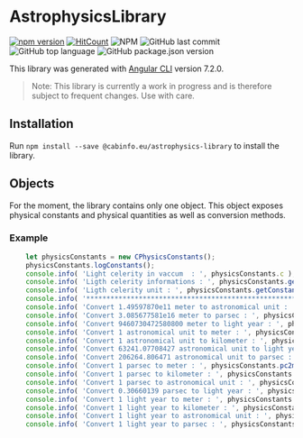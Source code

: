 # AstrophysicsLibrary

[![npm version](https://badge.fury.io/js/%40cabinfo.eu%2Fastrophysics-library.svg)](https://badge.fury.io/js/%40cabinfo.eu%2Fastrophysics-library)
[![HitCount](http://hits.dwyl.io/adeseine/@cabinfoeu/astrophysics-library.svg)](http://hits.dwyl.io/adeseine/@cabinfoeu/astrophysics-library)
![NPM](https://img.shields.io/npm/l/@cabinfo.eu/astrophysics-library.svg)
![GitHub last commit](https://img.shields.io/github/last-commit/alaindeseine/astrophysics-library.svg)
![GitHub top language](https://img.shields.io/github/languages/top/alaindeseine/astrophysics-library.svg)
![GitHub package.json version](https://img.shields.io/github/package-json/v/alaindeseine/astrophysics-library.svg)


This library was generated with [Angular CLI](https://github.com/angular/angular-cli) version 7.2.0.

> Note: This library is currently a work in progress and is therefore subject to frequent changes. Use with care. 

## Installation

Run `npm install --save @cabinfo.eu/astrophysics-library` to install the library.

## Objects

For the moment, the library contains only one object. This object exposes physical constants and physical quantities as well as conversion methods.

### Example

````typescript
    let physicsConstants = new CPhysicsConstants();
    physicsConstants.logConstants();
    console.info( 'Light celerity in vaccum  : ', physicsConstants.c );
    console.info( 'Ligth celerity informations : ', physicsConstants.getConstantInfo( 'c' ) );
    console.info( 'Ligth celerity unit : ', physicsConstants.getConstantInfo( 'c' ).unit );
    console.info( '******************************************************************************************' );
    console.info( 'Convert 1.49597870e11 meter to astronomical unit : ', physicsConstants.meter2au( 1.49597870e11 ) );
    console.info( 'Convert 3.085677581e16 meter to parsec : ', physicsConstants.meter2pc( 3.085677581e16 ) );
    console.info( 'Convert 9460730472580800 meter to light year : ', physicsConstants.meter2lr( 9460730472580800 ) );
    console.info( 'Convert 1 astronomical unit to meter : ', physicsConstants.au2meter( 1 ) );
    console.info( 'Convert 1 astronomical unit to kilometer : ', physicsConstants.au2kilometer( 1 ) );
    console.info( 'Convert 63241.07708427 astronomical unit to light year : ', physicsConstants.au2lr( 63241.07708427 ) );
    console.info( 'Convert 206264.806471 astronomical unit to parsec : ', physicsConstants.au2pc( 206264.806471 ) );
    console.info( 'Convert 1 parsec to meter : ', physicsConstants.pc2meter( 1 ) );
    console.info( 'Convert 1 parsec to kilometer : ', physicsConstants.pc2kilometer( 1 ) );
    console.info( 'Convert 1 parsec to astronomical unit : ', physicsConstants.pc2au( 1 ) );
    console.info( 'Convert 0.30660139 parsec to light year : ', physicsConstants.pc2lr( 0.30660139 ) );
    console.info( 'Convert 1 light year to meter : ', physicsConstants.lr2meter( 1 ) );
    console.info( 'Convert 1 light year to kilometer : ', physicsConstants.lr2kilometer( 1 ) );
    console.info( 'Convert 1 light year to astronomical unit : ', physicsConstants.lr2au( 1 ) );
    console.info( 'Convert 1 light year to parsec : ', physicsConstants.lr2pc( 1 ) );

````


